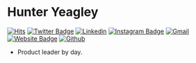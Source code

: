 # Hunter Yeagley

[![Hits](https://hits.seeyoufarm.com/api/count/incr/badge.svg?url=https%3A%2F%2Fgithub.com%2Fhejazizo%2Fhejazizo&count_bg=%2379C83D&title_bg=%23555555&icon=&icon_color=%23E7E7E7&title=Profile+Views&edge_flat=false)](https://hits.seeyoufarm.com)
[![Twitter Badge](https://img.shields.io/badge/-Twitter-1da1f2?labelColor=1da1f2&logo=twitter&logoColor=white&link=https://twitter.com/huntsyea)](https://twitter.com/huntsyea)
[![Linkedin](https://img.shields.io/badge/-LinkedIn-blue?style=flat&logo=Linkedin&logoColor=white)](https://www.linkedin.com/in/huntsyea/)
[![Instagram Badge](https://img.shields.io/badge/-Instagram-purple?logo=instagram&logoColor=white&link=https://instagram.com/huntsyea/)](https://www.instagram.com/huntsyea)
[![Gmail](https://img.shields.io/badge/-Gmail-c14438?style=flat&logo=Gmail&logoColor=white)](mailto:info@huntsyea.com)
[![Website Badge](https://img.shields.io/badge/-Website-c14438?style=flat&logo=Google-Chrome&logoColor=white&link=https://huntsyea.com)](https://huntsyea.com)
[![Github](https://img.shields.io/github/followers/hejazizo?label=Follow&style=social)](https://github.com/huntsyea)

- Product leader by day. 
